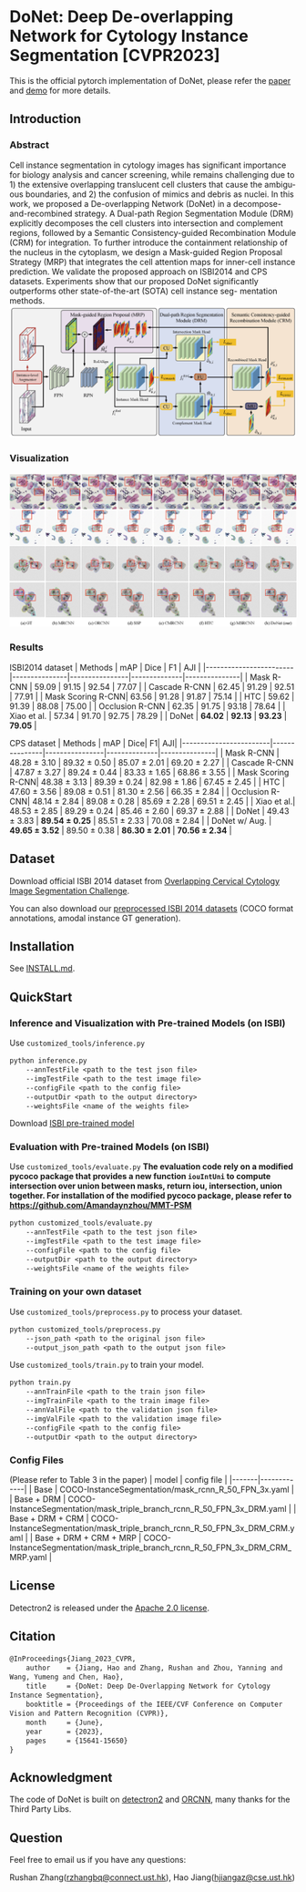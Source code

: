 
# DoNet: Deep De-overlapping Network for Cytology Instance Segmentation [CVPR2023]

This is the official pytorch implementation of DoNet, please refer the [paper](https://openaccess.thecvf.com/content/CVPR2023/html/Jiang_DoNet_Deep_De-Overlapping_Network_for_Cytology_Instance_Segmentation_CVPR_2023_paper.html) and [demo](https://www.youtube.com/watch?v=VhDYeudFCFQ) for more details.


## Introduction
### Abstract
Cell instance segmentation in cytology images has significant importance for biology analysis and cancer screening, while remains challenging due to 1) the extensive overlapping translucent cell clusters that cause the ambigu- ous boundaries, and 2) the confusion of mimics and debris as nuclei. In this work, we proposed a De-overlapping Network (DoNet) in a decompose-and-recombined strategy. A Dual-path Region Segmentation Module (DRM) explicitly decomposes the cell clusters into intersection and complement regions, followed by a Semantic Consistency-guided Recombination Module (CRM) for integration. To further introduce the containment relationship of the nucleus in the cytoplasm, we design a Mask-guided Region Proposal Strategy (MRP) that integrates the cell attention maps for inner-cell instance prediction. We validate the proposed approach on ISBI2014 and CPS datasets. Experiments show that our proposed DoNet significantly outperforms other state-of-the-art (SOTA) cell instance seg- mentation methods. 
![](https://github.com/DeepDoNet/DoNet/blob/master/figure/F2_framework.png)


### Visualization
![](https://github.com/DeepDoNet/DoNet/blob/master/figure/F5_visualization.png)
### Results
ISBI2014 dataset
| Methods                | mAP | Dice | F1 | AJI |
|------------------------|---------------|----------------|--------------|---------------|
| Mask R-CNN          | 59.09         | 91.15          | 92.54        | 77.07         |
| Cascade R-CNN   | 62.45         | 91.29          | 92.51        | 77.91         |
| Mask Scoring R-CNN| 63.56         | 91.28          | 91.87        | 75.14         |
| HTC          | 59.62         | 91.39          | 88.08        | 75.00         |
| Occlusion R-CNN | 62.35 | 91.75          | 93.18        | 78.64         |
| Xiao et al.   | 57.34         | 91.70          | 92.75        | 78.29         |
| DoNet                  | **64.02**     | **92.13**      | **93.23**    | **79.05**     |

CPS dataset
| Methods                | mAP | Dice| F1| AJI|
|------------------------|---------------|----------------|--------------|---------------|
| Mask R-CNN    | 48.28 $\pm$ 3.10  | 89.32 $\pm$ 0.50  | 85.07 $\pm$ 2.01 | 69.20 $\pm$ 2.27 |
| Cascade R-CNN | 47.87 $\pm$ 3.27  | 89.24 $\pm$ 0.44  | 83.33 $\pm$ 1.65 | 68.86 $\pm$ 3.55 |
| Mask Scoring R-CNN| 48.38 $\pm$ 3.13  | 89.39 $\pm$ 0.24  | 82.98 $\pm$ 1.86 | 67.45 $\pm$ 2.45 |
| HTC           | 47.60 $\pm$ 3.56  | 89.08 $\pm$ 0.51  | 81.30 $\pm$ 2.56 | 66.35 $\pm$ 2.84 |
| Occlusion R-CNN| 48.14 $\pm$ 2.84  | 89.08 $\pm$ 0.28  | 85.69 $\pm$ 2.28 | 69.51 $\pm$ 2.45 |
| Xiao et al.| 48.53 $\pm$ 2.85  | 89.29 $\pm$ 0.24  | 85.46 $\pm$ 2.60 | 69.37 $\pm$ 2.88 |
| DoNet                  | 49.43 $\pm$ 3.83  | **89.54 $\pm$ 0.25** | 85.51 $\pm$ 2.33 | 70.08 $\pm$ 2.84 |
| DoNet w/ Aug.          | **49.65 $\pm$ 3.52** | 89.50 $\pm$ 0.38 | **86.30 $\pm$ 2.01** | **70.56 $\pm$ 2.34** |

## Dataset
Download official ISBI 2014 dataset from [Overlapping Cervical Cytology Image Segmentation Challenge](https://cs.adelaide.edu.au/~carneiro/isbi14_challenge/dataset.html).

You can also download our [preprocessed ISBI 2014 datasets](https://drive.google.com/drive/folders/15PEz7JQNDQ9Y_sR1LkaGOB3yZjzSgbek?usp=sharing) (COCO format annotations, amodal instance GT generation).

## Installation
See [INSTALL.md](INSTALL.md).

## QuickStart
### Inference and Visualization with Pre-trained Models (on ISBI)
Use `customized_tools/inference.py`
```
python inference.py 
    --annTestFile <path to the test json file> 
    --imgTestFile <path to the test image file> 
    --configFile <path to the config file> 
    --outputDir <path to the output directory>
    --weightsFile <name of the weights file>
```

Download [ISBI pre-trained model](https://drive.google.com/file/d/1ORIWqIotRVK5YNc3r4p0NHcUsWYSYGgs/view?usp=drive_link)
### Evaluation with Pre-trained Models (on ISBI)
Use `customized_tools/evaluate.py`
**The evaluation code rely on a modified pycoco package that provides a new function `iouIntUni` to compute intersection over union between masks, return iou, intersection, union together. For installation of the modified pycoco package, please refer to https://github.com/Amandaynzhou/MMT-PSM**
```
python customized_tools/evaluate.py 
    --annTestFile <path to the test json file> 
    --imgTestFile <path to the test image file> 
    --configFile <path to the config file> 
    --outputDir <path to the output directory>
    --weightsFile <name of the weights file>
```

### Training on your own dataset
Use `customized_tools/preprocess.py` to process your dataset.
```
python customized_tools/preprocess.py 
    --json_path <path to the original json file> 
    --output_json_path <path to the output json file>
```

Use `customized_tools/train.py` to train your model.
```
python train.py 
    --annTrainFile <path to the train json file>
    --imgTrainFile <path to the train image file>
    --annValFile <path to the validation json file> 
    --imgValFile <path to the validation image file> 
    --configFile <path to the config file> 
    --outputDir <path to the output directory>
```

### Config Files
<!-- table -->
(Please refer to Table 3 in the paper)
| model | config file |
|-------|-------------|
| Base  | COCO-InstanceSegmentation/mask_rcnn_R_50_FPN_3x.yaml |
| Base + DRM | COCO-InstanceSegmentation/mask_triple_branch_rcnn_R_50_FPN_3x_DRM.yaml |
| Base + DRM + CRM | COCO-InstanceSegmentation/mask_triple_branch_rcnn_R_50_FPN_3x_DRM_CRM.yaml |
| Base + DRM + CRM + MRP | COCO-InstanceSegmentation/mask_triple_branch_rcnn_R_50_FPN_3x_DRM_CRM_MRP.yaml |

## License

Detectron2 is released under the [Apache 2.0 license](LICENSE).

## Citation
```
@InProceedings{Jiang_2023_CVPR,
    author    = {Jiang, Hao and Zhang, Rushan and Zhou, Yanning and Wang, Yumeng and Chen, Hao},
    title     = {DoNet: Deep De-Overlapping Network for Cytology Instance Segmentation},
    booktitle = {Proceedings of the IEEE/CVF Conference on Computer Vision and Pattern Recognition (CVPR)},
    month     = {June},
    year      = {2023},
    pages     = {15641-15650}
}
```


## Acknowledgment
The code of DoNet is built on [detectron2](https://github.com/facebookresearch/detectron2) and [ORCNN](https://github.com/waiyulam/ORCNN), many thanks for the Third Party Libs.

## Question
Feel free to email us if you have any questions:

Rushan Zhang(rzhangbq@connect.ust.hk), Hao Jiang(hjiangaz@cse.ust.hk)


